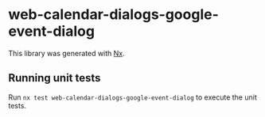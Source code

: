 # web-calendar-dialogs-google-event-dialog

This library was generated with [Nx](https://nx.dev).

## Running unit tests

Run `nx test web-calendar-dialogs-google-event-dialog` to execute the unit tests.
